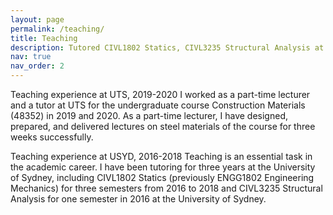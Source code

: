 ```yaml
---
layout: page
permalink: /teaching/
title: Teaching
description: Tutored CIVL1802 Statics, CIVL3235 Structural Analysis at USYD and Construction Materials (48352) at UTS; Gave lectures for Construction Materials (48352).
nav: true
nav_order: 2
---
```


Teaching experience at UTS, 2019-2020
I worked as a part-time lecturer and a tutor at UTS for the undergraduate course Construction Materials (48352) in 2019 and 2020. As a part-time lecturer, I have designed, prepared, and delivered lectures on steel materials of the course for three weeks successfully. 

Teaching experience at USYD, 2016-2018
Teaching is an essential task in the academic career. I have been tutoring for three years at the University of Sydney, including CIVL1802 Statics (previously ENGG1802 Engineering Mechanics) for three semesters from 2016 to 2018 and CIVL3235 Structural Analysis for one semester in 2016 at the University of Sydney.



